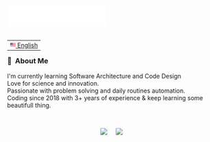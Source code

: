 <img src="images/svg/header_en.svg"></img>

<table align="right">
 <tr><td><a href="#"><img src="images/us-flag.png" height="13"> English</a></td></tr>
</table>

### :space_invader: &nbsp;About Me

I'm currently learning Software Architecture and Code Design \
Love for science and innovation.\
Passionate with problem solving and daily routines automation.\
Coding since 2018 with 3+ years of experience & keep learning some beautifull thing.


<br/>

<p align="center">
  <a href="mailto:zidni.mujib5@gmail.com?subject=Hi%20Zidni%20Mujib"><img src="https://img.shields.io/badge/gmail-%23D14836.svg?&style=for-the-badge&logo=gmail&logoColor=white" /></a>&nbsp;&nbsp;&nbsp;&nbsp;
  <a href="https://www.linkedin.com/in/halo-zidni/"><img src="https://img.shields.io/badge/linkedin-%230077B5.svg?&style=for-the-badge&logo=linkedin&logoColor=white" /></a>&nbsp;&nbsp;&nbsp;&nbsp;
  </a>
</p>


  

<!-- 
<details>
  <summary><b>:gear: &nbsp;GitHub Statistics</b></summary>
  <br/>
    <p align="center">
        <img height="137px" src="https://github-readme-streak-stats.herokuapp.com/?user=brunotacca&hide_border=true&theme=nightowl" />
    </p>
    <p align="center">
        <img height="137px" src="https://github-readme-stats.vercel.app/api?username=brunotacca&hide_title=true&hide_border=true&show_icons=true&include_all_commits=true&count_private=true&line_height=21&theme=nightowl" /> <img height="137px" src="https://github-readme-stats.vercel.app/api/top-langs/?username=brunotacca&hide=html&hide_title=true&hide_border=true&layout=compact&langs_count=8&theme=nightowl" />
    </p>
</details> -->
<!-- 
<hr/>
<br/> -->
<!--
<p align="right">
<img src="https://komarev.com/ghpvc/?username=zidnim5&style=plastic&label=Views"><img>
</p> -->
